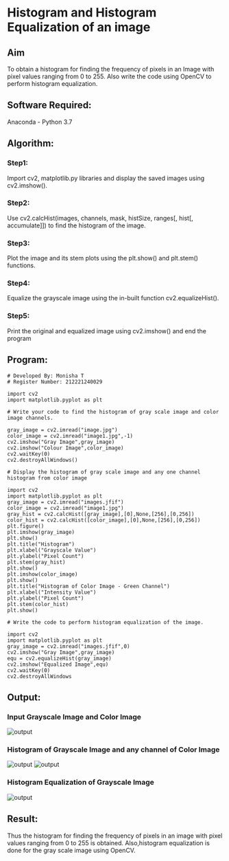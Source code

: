 # Histogram and Histogram Equalization of an image
## Aim
To obtain a histogram for finding the frequency of pixels in an Image with pixel values ranging from 0 to 255. Also write the code using OpenCV to perform histogram equalization.

## Software Required:
Anaconda - Python 3.7

## Algorithm:

### Step1:

Import cv2, matplotlib.py libraries and display the saved images using cv2.imshow().

### Step2:

Use cv2.calcHist(images, channels, mask, histSize, ranges[, hist[, accumulate]]) to find the histogram of the image.

### Step3:

Plot the image and its stem plots using the plt.show() and plt.stem() functions.

### Step4:

Equalize the grayscale image using the in-built function cv2.equalizeHist().

### Step5:

Print the original and equalized image using cv2.imshow() and end the program

## Program:

```
# Developed By: Monisha T
# Register Number: 212221240029

import cv2
import matplotlib.pyplot as plt

# Write your code to find the histogram of gray scale image and color image channels.

gray_image = cv2.imread("image.jpg")
color_image = cv2.imread("image1.jpg",-1)
cv2.imshow("Gray Image",gray_image)
cv2.imshow("Colour Image",color_image)
cv2.waitKey(0)
cv2.destroyAllWindows() 

# Display the histogram of gray scale image and any one channel histogram from color image

import cv2
import matplotlib.pyplot as plt
gray_image = cv2.imread("images.jfif")
color_image = cv2.imread("image1.jpg")
gray_hist = cv2.calcHist([gray_image],[0],None,[256],[0,256])
color_hist = cv2.calcHist([color_image],[0],None,[256],[0,256])
plt.figure()
plt.imshow(gray_image)
plt.show()
plt.title("Histogram")
plt.xlabel("Grayscale Value")
plt.ylabel("Pixel Count")
plt.stem(gray_hist)
plt.show()
plt.imshow(color_image)
plt.show()
plt.title("Histogram of Color Image - Green Channel")
plt.xlabel("Intensity Value")
plt.ylabel("Pixel Count")
plt.stem(color_hist)
plt.show()

# Write the code to perform histogram equalization of the image. 

import cv2
import matplotlib.pyplot as plt
gray_image = cv2.imread("images.jfif",0)
cv2.imshow("Gray Image",gray_image)
equ = cv2.equalizeHist(gray_image)
cv2.imshow("Equalized Image",equ)
cv2.waitKey(0)
cv2.destroyAllWindows

```
## Output:
### Input Grayscale Image and Color Image

![output](./output1.png)

### Histogram of Grayscale Image and any channel of Color Image

![output](./output2.png)
![output](./output3.png)

### Histogram Equalization of Grayscale Image

![output](./output4.png)

## Result: 
Thus the histogram for finding the frequency of pixels in an image with pixel values ranging from 0 to 255 is obtained. Also,histogram equalization is done for the gray scale image using OpenCV.
